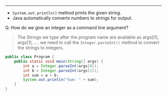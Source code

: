 ***
- `System.out.println()` method prints the given string.
- Java automatically converts numbers to strings for output.

Q. How do we give an integer as a command line argument?
> The Strings we type after the program name are available as args[0], args[1], ....
> we need to call the `Integer.parseInt()` method to convert the strings to integers.

```java
public class Program {
	public static void main(String[] args) {
		int a = Integer.parseInt(args[0]);
		int b = Integer.parseInt(args[1]);
		int sum = a + b;
		System.out.println("Sum: " + sum);
	}
}
```

